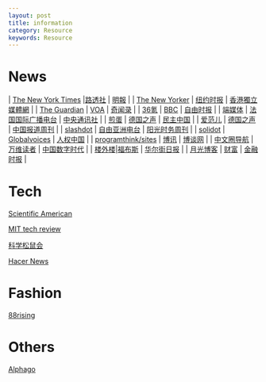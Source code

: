 ```yaml
---
layout: post
title: information
category: Resource
keywords: Resource
---
```

# News



| [The New York Times](https://www.nytimes.com/) |[路透社](https://cn.reuters.com/) | [明報](https://news.mingpao.com/pns/%E8%A6%81%E8%81%9E/web_tc/main) |
| [The New Yorker](https://www.newyorker.com/) | [纽约时报](https://cn.nytimes.com/) | [香港獨立媒體網](http://www.inmediahk.net/) |
| [The Guardian](https://www.theguardian.com/media/thetimes) | [VOA](https://www.voachinese.com/) | [奇闻录](https://qiwen.lu/) |
| [36氪](http://36kr.com/) | [BBC](https://www.bbc.com/zhongwen/simp) | [自由时报](http://www.ltn.com.tw/) |
| [端媒体](https://theinitium.com/) | [法国国际广播电台](http://cn.rfi.fr/) | [中央通讯社](http://www.cna.com.tw/) |
| [煎蛋](http://jandan.net/) | [德国之声](http://feeds.feedburner.com/dw-world) | [民主中国](http://minzhuzhongguo.org/) |
| [爱范儿](http://www.ifanr.com/) | [德国之声](https://www.dw.com/zh/%E5%9C%A8%E7%BA%BF%E6%8A%A5%E5%AF%BC/s-9058) | [中国报道周刊](http://www.china-week.com/) |
| [slashdot](https://slashdot.org/) | [自由亚洲电台](https://www.rfa.org/mandarin/) | [阳光时务周刊](https://plus.google.com/105389029463525925239/posts) |
| [solidot](https://www.solidot.org/) | [Globalvoices](https://zhs.globalvoices.org/) | [人权中国](https://www.hrw.org/zh-hans) |
| [programthink/sites](https://github.com/programthink/sites) | [博讯](http://www.boxun.com/) | [博谈网](http://www.botanwang.com/) |
| [中文圈导航](https://github.com/XX-net/XX-Net/wiki/%E5%8D%8E%E8%AF%AD%E5%9C%88%E5%AF%BC%E8%88%AA) | [万维读者](http://www.creaders.net/?language=gb2312) | [中国数字时代](https://chinadigitaltimes.net/chinese/) |
| [楼外楼](https://www.letscorp.net/)|[福布斯](http://www.forbeschina.com/) | [华尔街日报](https://cn.wsj.com/zh-hans) | 
| [月光博客](http://www.williamlong.info/) | [财富](http://www.fortunechina.com/) | [金融时报](http://www.ftchinese.com/) |


# Tech
[Scientific American](https://www.scientificamerican.com/)

[MIT tech review](https://www.technologyreview.com/)

[科学松鼠会](http://songshuhui.net/)

[Hacer News](https://news.ycombinator.com/)

# Fashion
[88rising](https://www.88rising.com/)


# Others
[Alphago](https://alphagoteach.deepmind.com/)